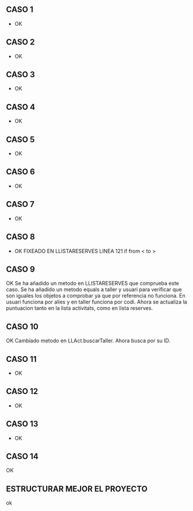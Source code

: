 ## CASO 1 
- OK
## CASO 2 
- OK
## CASO 3
- OK
## CASO 4 
- OK
## CASO 5
- OK 
## CASO 6
- OK
## CASO 7 
- OK
## CASO 8 
- OK
FIXEADO EN LLISTARESERVES LINEA 121 if from < to >
## CASO 9 
OK
Se ha añadido un metodo en LLISTARESERVES que comprueba este caso. 
Se ha añadido un metodo equals a taller y usuari para verificar que son iguales los objetos a comprobar ya que por referencia no funciona. En usuari funciona por alies y en taller funciona por codi. 
Ahora se actualiza la puntuacion tanto en la lista activitats, como en lista reserves. 
## CASO 10 
OK 
Cambiado metodo en LLAct.buscarTaller. Ahora busca por su ID. 
## CASO 11 
- OK
## CASO 12
- OK
## CASO 13
- OK
## CASO 14
OK


## ESTRUCTURAR MEJOR EL PROYECTO

ok




